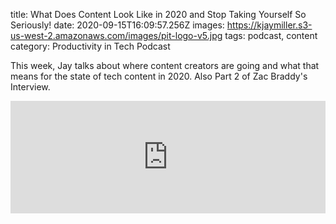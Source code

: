 title: What Does Content Look Like in 2020 and Stop Taking Yourself So Seriously!
date: 2020-09-15T16:09:57.256Z
images: https://kjaymiller.s3-us-west-2.amazonaws.com/images/pit-logo-v5.jpg
tags: podcast, content
category: Productivity in Tech Podcast

This week, Jay talks about where content creators are going and what that means for the state of tech content in 2020. Also Part 2 of Zac Braddy's Interview.

<iframe width="100%" height="180" frameborder="no" scrolling="no" seamless src="https://share.transistor.fm/e/4a020536"></iframe>
